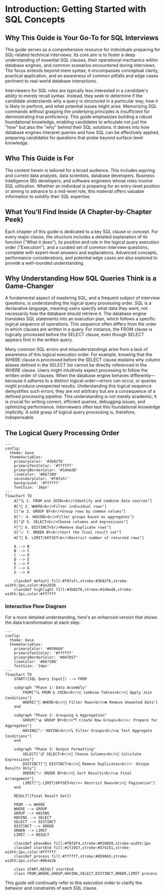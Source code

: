 # Introduction: Getting Started with SQL Concepts

## Why This Guide is Your Go-To for SQL Interviews

This guide serves as a comprehensive resource for individuals preparing for SQL-related technical interviews. Its core aim is to foster a deep understanding of essential SQL clauses, their operational mechanics within database engines, and common scenarios encountered during interviews. The focus extends beyond mere syntax; it encompasses conceptual clarity, practical application, and an awareness of common pitfalls and edge cases pertinent to real-world database interactions.

Interviewers for SQL roles are typically less interested in a candidate's ability to merely recall syntax. Instead, they seek to determine if the candidate understands why a query is structured in a particular way, how it is likely to perform, and what potential issues might arise. Memorizing SQL commands without grasping the underlying principles is insufficient for demonstrating true proficiency. This guide emphasizes building a robust foundational knowledge, enabling candidates to articulate not just the "how" but also the "why" behind their SQL solutions. It delves into how database engines interpret queries and how SQL can be effectively applied, preparing candidates for questions that probe beyond surface-level knowledge.

## Who This Guide is For

The content herein is tailored for a broad audience. This includes aspiring and current data analysts, data scientists, database developers, Business Intelligence (BI) developers, and software engineers whose roles involve SQL utilization. Whether an individual is preparing for an entry-level position or aiming to advance to a mid-level role, this material offers valuable information to solidify their SQL expertise.

## What You'll Find Inside (A Chapter-by-Chapter Peek)

Each chapter of this guide is dedicated to a key SQL clause or concept. For every major clause, the structure includes a detailed explanation of its function ("What it does"), its position and role in the logical query execution order ("Execution"), and a curated set of common interview questions, complete with expert-level answers and explanations. Advanced concepts, performance considerations, and potential edge cases are also explored to provide a well-rounded understanding.

## Why Understanding How SQL Queries Think is a Game-Changer

A fundamental aspect of mastering SQL, and a frequent subject of interview questions, is understanding the logical query processing order. SQL is a declarative language, meaning users specify what data they want, not necessarily how the database should retrieve it. The database engine translates SQL statements into an execution plan, which follows a specific logical sequence of operations. This sequence often differs from the order in which clauses are written in a query. For instance, the FROM clause is logically processed before the SELECT clause, even though SELECT appears first in the written query.

Many common SQL errors and misunderstandings arise from a lack of awareness of this logical execution order. For example, knowing that the WHERE clause is processed before the SELECT clause explains why column aliases defined in the SELECT list cannot be directly referenced in the WHERE clause. Users might intuitively expect processing to follow the written order of clauses. When the database engine behaves differently—because it adheres to a distinct logical order—errors can occur, or queries might produce unexpected results. Understanding this logical sequence demystifies such errors; they are not arbitrary but are a consequence of a defined processing pipeline. This understanding is not merely academic; it is crucial for writing correct, efficient queries, debugging issues, and optimizing performance. Interviewers often test this foundational knowledge implicitly. A solid grasp of logical query processing is, therefore, indispensable.

## The Logical Query Processing Order

```mermaid
---
config:
  theme: base
  themeVariables:
    primaryColor: '#3b82f6'
    primaryTextColor: '#ffffff'
    primaryBorderColor: '#1d4ed8'
    lineColor: '#6b7280'
    secondaryColor: '#f8fafc'
    background: '#ffffff'
    fontSize: '16px'
---
flowchart TD
    A["🔍 1. FROM and JOINs<br/>Identify and combine data sources"] 
    B["🔧 2. WHERE<br/>Filter individual rows"]
    C["📊 3. GROUP BY<br/>Group rows by common values"]
    D["✅ 4. HAVING<br/>Filter groups based on aggregates"]
    E["📋 5. SELECT<br/>Choose columns and expressions"]
    F["🔄 6. DISTINCT<br/>Remove duplicate rows"]
    G["📈 7. ORDER BY<br/>Sort the final result set"]
    H["📏 8. LIMIT/OFFSET<br/>Restrict number of returned rows"]
    
    A --> B
    B --> C
    C --> D
    D --> E
    E --> F
    F --> G
    G --> H
    
    classDef default fill:#f8fafc,stroke:#3b82f6,stroke-width:2px,color:#1e293b
    classDef highlight fill:#3b82f6,stroke:#1d4ed8,stroke-width:3px,color:#ffffff
```

### Interactive Flow Diagram

For a more detailed understanding, here's an enhanced version that shows the data transformation at each step:

```mermaid
---
config:
  theme: base
  themeVariables:
    primaryColor: '#059669'
    primaryTextColor: '#ffffff'
    primaryBorderColor: '#047857'
    lineColor: '#6b7280'
    fontSize: '14px'
---
flowchart TD
    START([SQL Query Input]) --> FROM
    
    subgraph "Phase 1: Data Assembly"
        FROM["🔍 FROM & JOINs<br/>📁 Combine Tables<br/>🔗 Apply Join Conditions"]
        WHERE["🔧 WHERE<br/>🎯 Filter Rows<br/>❌ Remove Unwanted Data"]
    end
    
    subgraph "Phase 2: Grouping & Aggregation"
        GROUP["📊 GROUP BY<br/>🗂️ Create Row Groups<br/>📈 Prepare for Aggregates"]
        HAVING["✅ HAVING<br/>🔍 Filter Groups<br/>📊 Test Aggregate Conditions"]
    end
    
    subgraph "Phase 3: Output Formatting"
        SELECT["📋 SELECT<br/>🎨 Choose Columns<br/>🧮 Calculate Expressions"]
        DISTINCT["🔄 DISTINCT<br/>🧹 Remove Duplicates<br/>✨ Unique Results Only"]
        ORDER["📈 ORDER BY<br/>🔢 Sort Results<br/>📊 Final Arrangement"]
        LIMIT["📏 LIMIT/OFFSET<br/>✂️ Restrict Rows<br/>📄 Pagination"]
    end
    
    RESULT([Final Result Set])
    
    FROM --> WHERE
    WHERE --> GROUP
    GROUP --> HAVING
    HAVING --> SELECT
    SELECT --> DISTINCT
    DISTINCT --> ORDER
    ORDER --> LIMIT
    LIMIT --> RESULT
    
    classDef phaseBox fill:#f0fdf4,stroke:#059669,stroke-width:2px
    classDef startEnd fill:#1f2937,stroke:#374151,stroke-width:2px,color:#ffffff
    classDef process fill:#ffffff,stroke:#059669,stroke-width:2px,color:#064e3b
    
    class START,RESULT startEnd
    class FROM,WHERE,GROUP,HAVING,SELECT,DISTINCT,ORDER,LIMIT process
```

This guide will continually refer to this execution order to clarify the behavior and constraints of each SQL clause.